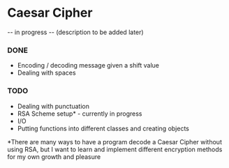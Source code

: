 # Caesar Cipher

-- in progress --
(description to be added later)

### DONE
* Encoding / decoding message given a shift value
* Dealing with spaces

### TODO
* Dealing with punctuation
* RSA Scheme setup* - currently in progress
* I/O
* Putting functions into different classes and creating objects

*There are many ways to have a program decode a Caesar Cipher without using RSA, but I want to learn and implement
different encryption methods for my own growth and pleasure
